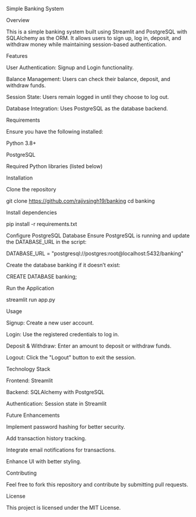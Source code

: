 Simple Banking System

Overview

This is a simple banking system built using Streamlit and PostgreSQL with SQLAlchemy as the ORM. It allows users to sign up, log in, deposit, and withdraw money while maintaining session-based authentication.

Features

User Authentication: Signup and Login functionality.

Balance Management: Users can check their balance, deposit, and withdraw funds.

Session State: Users remain logged in until they choose to log out.

Database Integration: Uses PostgreSQL as the database backend.

Requirements

Ensure you have the following installed:

Python 3.8+

PostgreSQL

Required Python libraries (listed below)

Installation

Clone the repository

  git clone https://github.com/rajivsingh19/banking
  cd banking

Install dependencies

  pip install -r requirements.txt

Configure PostgreSQL Database
Ensure PostgreSQL is running and update the DATABASE_URL in the script:

DATABASE_URL = "postgresql://postgres:root@localhost:5432/banking"

Create the database banking if it doesn’t exist:

CREATE DATABASE banking;

Run the Application

  streamlit run app.py

Usage

Signup: Create a new user account.

Login: Use the registered credentials to log in.

Deposit & Withdraw: Enter an amount to deposit or withdraw funds.

Logout: Click the "Logout" button to exit the session.

Technology Stack

Frontend: Streamlit

Backend: SQLAlchemy with PostgreSQL

Authentication: Session state in Streamlit

Future Enhancements

Implement password hashing for better security.

Add transaction history tracking.

Integrate email notifications for transactions.

Enhance UI with better styling.

Contributing

Feel free to fork this repository and contribute by submitting pull requests.

License

This project is licensed under the MIT License.